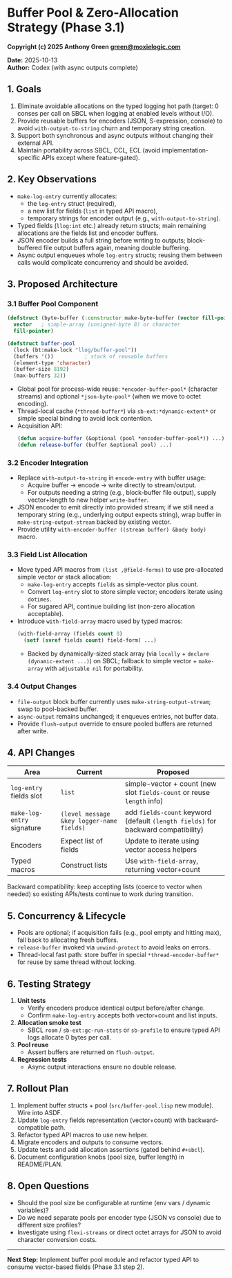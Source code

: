 # Buffer Pool & Zero-Allocation Strategy (Phase 3.1)

**Copyright (c) 2025 Anthony Green <green@moxielogic.com>**

**Date:** 2025-10-13  
**Author:** Codex (with async outputs complete)

## 1. Goals

1. Eliminate avoidable allocations on the typed logging hot path (target: 0 conses per call on SBCL when logging at enabled levels without I/O).
2. Provide reusable buffers for encoders (JSON, S-expression, console) to avoid `with-output-to-string` churn and temporary string creation.
3. Support both synchronous and async outputs without changing their external API.
4. Maintain portability across SBCL, CCL, ECL (avoid implementation-specific APIs except where feature-gated).

## 2. Key Observations

- `make-log-entry` currently allocates:
  - the `log-entry` struct (required),
  - a new list for fields (`list` in typed API macro),
  - temporary strings for encoder output (e.g., `with-output-to-string`).
- Typed fields (`llog:int` etc.) already return structs; main remaining allocations are the fields list and encoder buffers.
- JSON encoder builds a full string before writing to outputs; block-buffered file output buffers again, meaning double buffering.
- Async output enqueues whole `log-entry` structs; reusing them between calls would complicate concurrency and should be avoided.

## 3. Proposed Architecture

### 3.1 Buffer Pool Component

```lisp
(defstruct (byte-buffer (:constructor make-byte-buffer (vector fill-pointer)))
  vector   ; simple-array (unsigned-byte 8) or character
  fill-pointer)

(defstruct buffer-pool
  (lock (bt:make-lock "llog/buffer-pool"))
  (buffers '())          ; stack of reusable buffers
  (element-type 'character)
  (buffer-size 8192)
  (max-buffers 32))
```

- Global pool for process-wide reuse: `*encoder-buffer-pool*` (character streams) and optional `*json-byte-pool*` (when we move to octet encoding).
- Thread-local cache (`*thread-buffer*`) via `sb-ext:*dynamic-extent*` or simple special binding to avoid lock contention.
- Acquisition API:
  ```lisp
  (defun acquire-buffer (&optional (pool *encoder-buffer-pool*)) ...)
  (defun release-buffer (buffer &optional pool) ...)
  ```

### 3.2 Encoder Integration

- Replace `with-output-to-string` in `encode-entry` with buffer usage:
  - Acquire buffer → encode → write directly to stream/output.
  - For outputs needing a string (e.g., block-buffer file output), supply vector+length to new helper `write-buffer`.
- JSON encoder to emit directly into provided stream; if we still need a temporary string (e.g., underlying output expects string), wrap buffer in `make-string-output-stream` backed by existing vector.
- Provide utility `with-encoder-buffer ((stream buffer) &body body)` macro.

### 3.3 Field List Allocation

- Move typed API macros from `(list ,@field-forms)` to use pre-allocated simple vector or stack allocation:
  - `make-log-entry` accepts `fields` as simple-vector plus count.
  - Convert `log-entry` slot to store simple vector; encoders iterate using `dotimes`.
  - For sugared API, continue building list (non-zero allocation acceptable).
- Introduce `with-field-array` macro used by typed macros:
  ```lisp
  (with-field-array (fields count 8)
    (setf (svref fields count) field-form) ...)
  ```
  - Backed by dynamically-sized stack array (via `locally` + `declare (dynamic-extent ...)`) on SBCL; fallback to simple vector + `make-array` with `adjustable nil` for portability.

### 3.4 Output Changes

- `file-output` block buffer currently uses `make-string-output-stream`; swap to pool-backed buffer.
- `async-output` remains unchanged; it enqueues entries, not buffer data.
- Provide `flush-output` override to ensure pooled buffers are returned after write.

## 4. API Changes

| Area | Current | Proposed |
|------|---------|----------|
| `log-entry` fields slot | `list` | simple-vector + count (new slot `fields-count` or reuse `length` info) |
| `make-log-entry` signature | `(level message &key logger-name fields)` | add `fields-count` keyword (default `(length fields)` for backward compatibility) |
| Encoders | Expect list of fields | Update to iterate using vector access helpers |
| Typed macros | Construct lists | Use `with-field-array`, returning vector+count |

Backward compatibility: keep accepting lists (coerce to vector when needed) so existing APIs/tests continue to work during transition.

## 5. Concurrency & Lifecycle

- Pools are optional; if acquisition fails (e.g., pool empty and hitting max), fall back to allocating fresh buffers.
- `release-buffer` invoked via `unwind-protect` to avoid leaks on errors.
- Thread-local fast path: store buffer in special `*thread-encoder-buffer*` for reuse by same thread without locking.

## 6. Testing Strategy

1. **Unit tests**
   - Verify encoders produce identical output before/after change.
   - Confirm `make-log-entry` accepts both vector+count and list inputs.
2. **Allocation smoke test**
   - SBCL `room` / `sb-ext:gc-run-stats` or `sb-profile` to ensure typed API logs allocate 0 bytes per call.
3. **Pool reuse**
   - Assert buffers are returned on `flush-output`.
4. **Regression tests**
   - Async output interactions ensure no double release.

## 7. Rollout Plan

1. Implement buffer structs + pool (`src/buffer-pool.lisp` new module). Wire into ASDF.
2. Update `log-entry` fields representation (vector+count) with backward-compatible path.
3. Refactor typed API macros to use new helper.
4. Migrate encoders and outputs to consume vectors.
5. Update tests and add allocation assertions (gated behind `#+sbcl`).
6. Document configuration knobs (pool size, buffer length) in README/PLAN.

## 8. Open Questions

- Should the pool size be configurable at runtime (env vars / dynamic variables)?
- Do we need separate pools per encoder type (JSON vs console) due to different size profiles?
- Investigate using `flexi-streams` or direct octet arrays for JSON to avoid character conversion costs.

---

**Next Step:** Implement buffer pool module and refactor typed API to consume vector-based fields (Phase 3.1 step 2).
